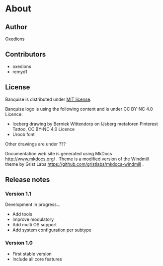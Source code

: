 # About

## Author

Oxedions

## Contributors

* oxedions
* remyd1

## License

Banquise is distributed under [MIT license](https://github.com/oxedions/banquise/blob/master/LICENSE).

Banquise logo is using the following content and is under CC BY-NC 4.0 Licence:
* Iceberg drawing by Berniek Wittendorp on IJsberg metaforen Pinterest Tattoo, CC BY-NC 4.0 Licence
* Uroob font

Other drawings are under ???

Documentation web site is generated using MkDocs http://www.mkdocs.org/ . Theme is a modified version of the Windmill theme by Grist Labs https://github.com/gristlabs/mkdocs-windmill .

## Release notes

### Version 1.1

Development in progress...

* Add tools
* Improve modulatory
* Add multi OS support
* Add system configuration per subtype

### Version 1.0

* First stable version
* Include all core features
